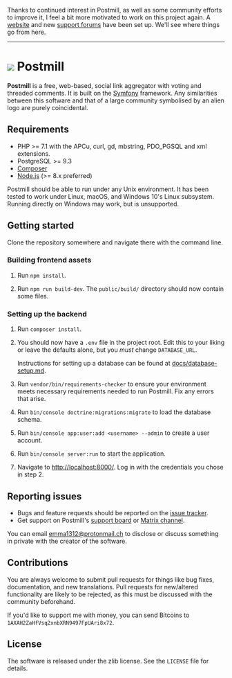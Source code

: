 Thanks to continued interest in Postmill, as well as some community efforts to
improve it, I feel a bit more motivated to work on this project again. A
[website][website] and new [support forums][support] have been set up. We'll see
where things go from here.

***

# ![](docs/assets/postmill-128.png) Postmill

**Postmill** is a free, web-based, social link aggregator with voting and
threaded comments. It is built on the [Symfony](https://symfony.com/) framework.
Any similarities between this software and that of a large community symbolised
by an alien logo are purely coincidental.

## Requirements

* PHP >= 7.1 with the APCu, curl, gd, mbstring, PDO_PGSQL and xml extensions.
* PostgreSQL >= 9.3
* [Composer](https://getcomposer.org/)
* [Node.js](https://nodejs.org/en/) (>= 8.x preferred)

Postmill should be able to run under any Unix environment. It has been tested to
work under Linux, macOS, and Windows 10's Linux subsystem. Running directly on
Windows may work, but is unsupported.

## Getting started

Clone the repository somewhere and navigate there with the command line.

### Building frontend assets

1. Run `npm install`.

2. Run `npm run build-dev`. The `public/build/` directory should now contain
   some files.

### Setting up the backend

1.  Run `composer install`.

2.  You should now have a `.env` file in the project root. Edit this to your
    liking or leave the defaults alone, but you *must* change `DATABASE_URL`.

    Instructions for setting up a database can be found at
    [docs/database-setup.md](docs/database-setup.md).

3.  Run `vendor/bin/requirements-checker` to ensure your environment meets
    necessary requirements needed to run Postmill. Fix any errors that arise.

4.  Run `bin/console doctrine:migrations:migrate` to load the database schema.

5.  Run `bin/console app:user:add <username> --admin` to create a user account.

6.  Run `bin/console server:run` to start the application.

7.  Navigate to <http://localhost:8000/>. Log in with the credentials you chose
    in step 2.

## Reporting issues

* Bugs and feature requests should be reported on the [issue tracker][issues].
* Get support on Postmill's [support board][support] or
  [Matrix channel][matrix].

You can email emma1312@protonmail.ch to disclose or discuss something in private
with the creator of the software.

## Contributions

You are always welcome to submit pull requests for things like bug fixes,
documentation, and new translations. Pull requests for new/altered functionality
are likely to be rejected, as this must be discussed with the community
beforehand.

If you'd like to support me with money, you can send Bitcoins to
`1AXAH2ZaHfVsq2xnbXRN9497FpUAri8x72`.

## License

The software is released under the zlib license. See the `LICENSE` file for
details.


[issues]: https://gitlab.com/edgyemma/Postmill/issues
[matrix]: https://matrix.to/#/#postmill:matrix.org
[support]: https://community.postmill.xyz/f/Support
[website]: https://postmill.xyz/
